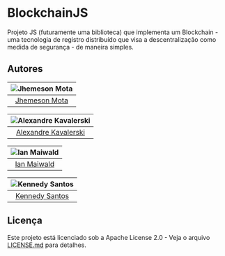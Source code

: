 # BlockchainJS
Projeto JS (futuramente uma biblioteca) que implementa um Blockchain - uma tecnologia de registro distribuído que visa a descentralização como medida de segurança - de maneira simples.

## Autores

| ![Jhemeson Mota](https://avatars3.githubusercontent.com/u/25598816?s=150&v=3)|
|:---------------------:|
|  [Jhemeson Mota](https://github.com/jhemesonmotta)

| ![Alexandre Kavalerski](https://avatars1.githubusercontent.com/u/25331207?s=150&v=3)|
|:---------------------:|
|  [Alexandre Kavalerski](https://github.com/alexandrekavalerski/)

| ![Ian Maiwald](https://avatars3.githubusercontent.com/u/25598652?s=150&v=3)|
|:---------------------:|
|  [Ian Maiwald](https://github.com/IanMaiwald)

| ![Kennedy Santos](https://avatars3.githubusercontent.com/u/25750884?s=150&v=3)|
|:---------------------:|
|  [Kennedy Santos](https://github.com/Qnedy)

## Licença

Este projeto está licenciado sob a Apache License 2.0 - Veja o arquivo [LICENSE.md](LICENSE.md) para detalhes.
